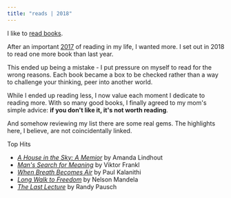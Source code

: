 ```yaml
---
title: "reads | 2018"
---
```


I like to [read books](/reads).

After an important [2017](/reads/2017) of reading in my life, I wanted more. I set out in 2018 to read one more book than last year.

This ended up being a mistake - I put pressure on myself to read for the wrong reasons. Each book became a box to be checked rather than a way to challenge your thinking, peer into another world.

While I ended up reading less, I now value each moment I dedicate to reading more. With so many good books, I finally agreed to my mom's simple advice: **if you don't like it, it's not worth reading**.

And somehow reviewing my list there are some real gems. The highlights here, I believe, are not coincidentally linked.

Top Hits

- [_A House in the Sky: A Memior_](https://www.amazon.com/dp/B00A27XEMW/ref=dp-kindle-redirect?_encoding=UTF8&btkr=1) by Amanda Lindhout
- [_Man's Search for Meaning_](https://www.amazon.com/dp/B009U9S6FI/ref=dp-kindle-redirect?_encoding=UTF8&btkr=1) by Viktor Frankl
- [_When Breath Becomes Air_](https://www.amazon.com/dp/B00XSSYR50/ref=dp-kindle-redirect?_encoding=UTF8&btkr=1) by Paul Kalanithi
- [_Long Walk to Freedom_](https://www.amazon.com/dp/B0015T6G2G/ref=dp-kindle-redirect?_encoding=UTF8&btkr=1) by Nelson Mandela
- [_The Last Lecture_](https://www.amazon.com/dp/B00139VU7E/ref=dp-kindle-redirect?_encoding=UTF8&btkr=1) by Randy Pausch
